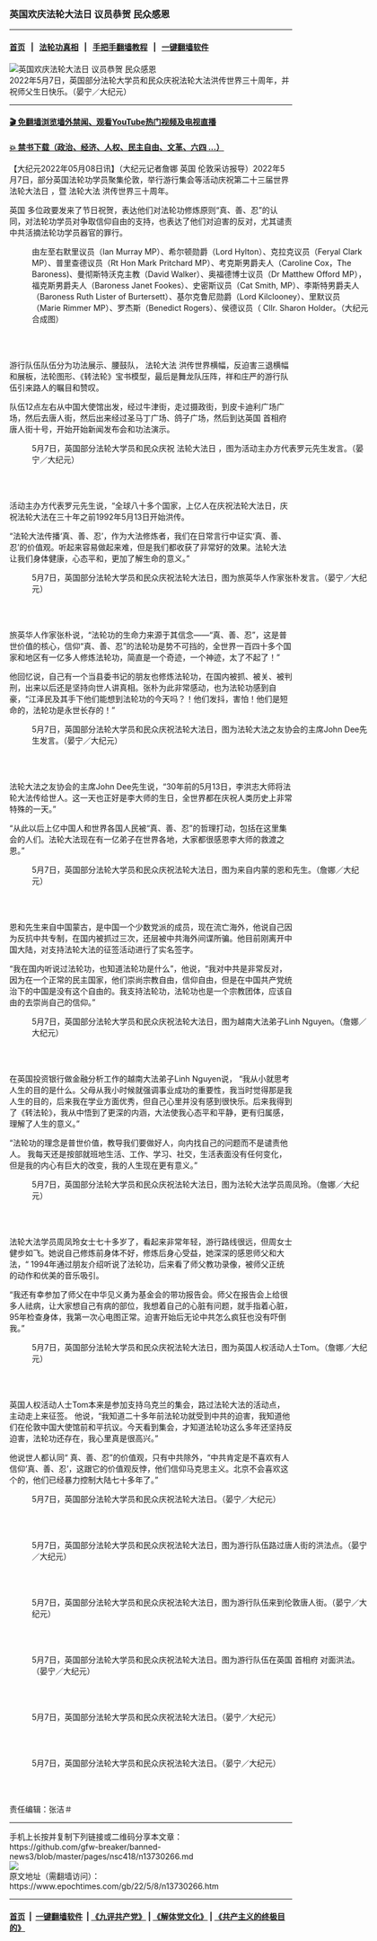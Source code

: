### 英国欢庆法轮大法日 议员恭贺 民众感恩
------------------------

#### [首页](https://github.com/gfw-breaker/banned-news3/blob/master/README.md) &nbsp;&nbsp;|&nbsp;&nbsp; [法轮功真相](https://github.com/begood0513/basic/blob/master/README.md)  &nbsp;&nbsp;|&nbsp;&nbsp; [手把手翻墙教程](https://github.com/gfw-breaker/guides/wiki)  &nbsp;&nbsp;|&nbsp;&nbsp; [一键翻墙软件](https://github.com/gfw-breaker/nogfw/blob/master/README.md)  



<div><img alt="英国欢庆法轮大法日 议员恭贺 民众感恩" class="attachment-djy_600_400 size-djy_600_400 wp-post-image" src="https://i.epochtimes.com/assets/uploads/2022/05/id13730284-52056705524_425bb430b2_c-600x400.jpg"/>
<div class="caption">
 2022年5月7日，英国部分法轮大学员和民众庆祝法轮大法洪传世界三十周年，并祝师父生日快乐。（晏宁／大纪元）
</div></div><hr/>

#### [ 🎬  免翻墙浏览墙外禁闻、观看YouTube热门视频及电视直播](https://github.com/gfw-breaker/HelloWorld)

#### [ 💥  禁书下载（政治、经济、人权、民主自由、文革、六四 ...）](https://github.com/gfw-breaker/books/blob/master/README.md)

<div><p>
 【大纪元2022年05月08日讯】（大纪元记者詹娜
 <ok href="https://www.epochtimes.com/gb/tag/%E8%8B%B1%E5%9B%BD.html">
  英国
 </ok>
 伦敦采访报导）2022年5月7日，部分英国法轮功学员聚集伦敦，举行游行集会等活动庆祝第二十三届世界
 <ok href="https://www.epochtimes.com/gb/tag/%E6%B3%95%E8%BD%AE%E5%A4%A7%E6%B3%95%E6%97%A5.html">
  法轮大法日
 </ok>
 ，暨
 <ok href="https://www.epochtimes.com/gb/tag/%E6%B3%95%E8%BD%AE%E5%A4%A7%E6%B3%95.html">
  法轮大法
 </ok>
 洪传世界三十周年。
</p>
<p>
 <ok href="https://www.epochtimes.com/gb/tag/%E8%8B%B1%E5%9B%BD.html">
  英国
 </ok>
 多位政要发来了节日祝贺，表达他们对法轮功修炼原则“真、善、忍”的认同，对法轮功学员对争取信仰自由的支持，也表达了他们对迫害的反对，尤其谴责中共活摘法轮功学员器官的罪行。
</p>
<figure aria-describedby="caption-attachment-13730340" class="wp-caption aligncenter" id="attachment_13730340" style="width: 600px">
 <ok href="https://i.epochtimes.com/assets/uploads/2022/05/id13730340-f3fc97ee4d78b127b7ac7f40d70cf6af.jpg" target="_blank">
  <img alt="" class="size-large wp-image-13730340" src="https://i.epochtimes.com/assets/uploads/2022/05/id13730340-f3fc97ee4d78b127b7ac7f40d70cf6af-600x400.jpg"/>
 </ok>
 <br/><figcaption class="wp-caption-text" id="caption-attachment-13730340">
  由左至右默里议员（Ian Murray MP）、希尔顿勋爵（Lord Hylton）、克拉克议员（Feryal Clark MP）、普里查德议员（Rt Hon Mark Pritchard MP）、考克斯男爵夫人（Caroline Cox，The Baroness)、曼彻斯特沃克主教（David Walker）、奥福德博士议员（Dr Matthew Offord MP），福克斯男爵夫人（Baroness Janet Fookes）、史密斯议员（Cat Smith, MP）、李斯特男爵夫人（Baroness Ruth Lister of Burtersett）、基尔克鲁尼勋爵（Lord Kilclooney）、里默议员（Marie Rimmer MP）、罗杰斯（Benedict Rogers）、侯德议员（ Cllr. Sharon Holder。（大纪元合成图）
 </figcaption><br/>
</figure><br/>
<p>
 游行队伍队伍分为功法展示、腰鼓队，
 <ok href="https://www.epochtimes.com/gb/tag/%E6%B3%95%E8%BD%AE%E5%A4%A7%E6%B3%95.html">
  法轮大法
 </ok>
 洪传世界横幅，反迫害三退横幅和展板，法轮图形、《转法轮》宝书模型，最后是舞龙队压阵，祥和庄严的游行队伍引来路人的瞩目和赞叹。
</p>
<p>
 队伍12点左右从中国大使馆出发，经过牛津街，走过摄政街，到皮卡迪利广场广场，然后去唐人街，然后出来经过圣马丁广场、鸽子广场，然后到达英国
 <ok href="https://www.epochtimes.com/gb/tag/%E9%A6%96%E7%9B%B8%E5%BA%9C.html">
  首相府
 </ok>
 唐人街十号，开始开始新闻发布会和功法演示。
</p>
<figure aria-describedby="caption-attachment-13730271" class="wp-caption aligncenter" id="attachment_13730271" style="width: 600px">
 <ok href="https://i.epochtimes.com/assets/uploads/2022/05/id13730271-52055422567_a2d255bfa6_c.jpg" target="_blank">
  <img alt="" class="size-large wp-image-13730271" src="https://i.epochtimes.com/assets/uploads/2022/05/id13730271-52055422567_a2d255bfa6_c-600x401.jpg"/>
 </ok>
 <br/><figcaption class="wp-caption-text" id="caption-attachment-13730271">
  5月7日，英国部分法轮大学员和民众庆祝
  <ok href="https://www.epochtimes.com/gb/tag/%E6%B3%95%E8%BD%AE%E5%A4%A7%E6%B3%95%E6%97%A5.html">
   法轮大法日
  </ok>
  ，图为活动主办方代表罗元先生发言。（晏宁／大纪元）
 </figcaption><br/>
</figure><br/>
<p>
 活动主办方代表罗元先生说，“全球八十多个国家，上亿人在庆祝法轮大法日，庆祝法轮大法在三十年之前1992年5月13日开始洪传。
</p>
<p>
 “法轮大法传播‘真、善、忍’，作为大法修炼者，我们在日常言行中证实‘真、善、忍’的价值观。听起来容易做起来难，但是我们都收获了非常好的效果。法轮大法让我们身体健康，心态平和，更加了解生命的意义。”
</p>
<figure aria-describedby="caption-attachment-13730273" class="wp-caption aligncenter" id="attachment_13730273" style="width: 600px">
 <ok href="https://i.epochtimes.com/assets/uploads/2022/05/id13730273-52055421967_e4a6749ba7_c.jpg" target="_blank">
  <img alt="" class="size-large wp-image-13730273" src="https://i.epochtimes.com/assets/uploads/2022/05/id13730273-52055421967_e4a6749ba7_c-600x401.jpg"/>
 </ok>
 <br/><figcaption class="wp-caption-text" id="caption-attachment-13730273">
  5月7日，英国部分法轮大学员和民众庆祝法轮大法日，图为旅英华人作家张朴发言。（晏宁／大纪元）
 </figcaption><br/>
</figure><br/>
<p>
 旅英华人作家张朴说，“法轮功的生命力来源于其信念——“真、善、忍”，这是普世价值的核心，信仰“真、善、忍”的法轮功是势不可挡的，全世界一百四十多个国家和地区有一亿多人修炼法轮功，简直是一个奇迹，一个神迹，太了不起了！”
</p>
<p>
 他回忆说，自己有一个当县委书记的朋友也修炼法轮功，在国内被抓、被关、被判刑，出来以后还是坚持向世人讲真相。张朴为此非常感动，也为法轮功感到自豪，“江泽民及其手下他们能想到法轮功的今天吗？！他们发抖，害怕！他们是短命的，法轮功是永世长存的！”
</p>
<figure aria-describedby="caption-attachment-13730274" class="wp-caption aligncenter" id="attachment_13730274" style="width: 600px">
 <ok href="https://i.epochtimes.com/assets/uploads/2022/05/id13730274-52056503093_79b1533982_c.jpg" target="_blank">
  <img alt="" class="size-large wp-image-13730274" src="https://i.epochtimes.com/assets/uploads/2022/05/id13730274-52056503093_79b1533982_c-600x401.jpg"/>
 </ok>
 <br/><figcaption class="wp-caption-text" id="caption-attachment-13730274">
  5月7日，英国部分法轮大学员和民众庆祝法轮大法日，图为法轮大法之友协会的主席John Dee先生发言。（晏宁／大纪元）
 </figcaption><br/>
</figure><br/>
<p>
 法轮大法之友协会的主席John Dee先生说，“30年前的5月13日，李洪志大师将法轮大法传给世人。这一天也正好是李大师的生日，全世界都在庆祝人类历史上非常特殊的一天。”
</p>
<p>
 “从此以后上亿中国人和世界各国人民被“真、善、忍”的哲理打动，包括在这里集会的人们。法轮大法现在有一亿弟子在世界各地，大家都很感恩李大师的救渡之恩。”
</p>
<figure aria-describedby="caption-attachment-13730289" class="wp-caption aligncenter" id="attachment_13730289" style="width: 600px">
 <ok href="https://i.epochtimes.com/assets/uploads/2022/05/id13730289-Screen-Shot-2022-05-08-at-12.45.55.png" target="_blank">
  <img alt="" class="size-large wp-image-13730289" src="https://i.epochtimes.com/assets/uploads/2022/05/id13730289-Screen-Shot-2022-05-08-at-12.45.55-600x447.png"/>
 </ok>
 <br/><figcaption class="wp-caption-text" id="caption-attachment-13730289">
  5月7日，英国部分法轮大学员和民众庆祝法轮大法日，图为来自内蒙的恩和先生。（詹娜／大纪元）
 </figcaption><br/>
</figure><br/>
<p>
 <span style="font-weight: 400;">
  恩和先生来自中国蒙古，是中国一个少数党派的成员，现在流亡海外，他说自己因为反抗中共专制，在国内被抓过三次，还层被中共海外间谍所骗。他目前刚离开中国大陆，对支持法轮大法的征签活动进行了实名签字。
 </span>
</p>
<p>
 <span style="font-weight: 400;">
  “我在国内听说过法轮功，也知道法轮功是什么”，他说，“我对中共是非常反对，因为在一个正常的民主国家，他们崇尚宗教自由，信仰自由，但是在中国共产党统治下的中国是没有这个自由的。我支持法轮功，法轮功也是一个宗教团体，应该自由的去崇尚自己的信仰。”
 </span>
</p>
<figure aria-describedby="caption-attachment-13730285" class="wp-caption aligncenter" id="attachment_13730285" style="width: 600px">
 <ok href="https://i.epochtimes.com/assets/uploads/2022/05/id13730285-3-1.jpg" target="_blank">
  <img alt="" class="size-large wp-image-13730285" src="https://i.epochtimes.com/assets/uploads/2022/05/id13730285-3-1-600x450.jpg"/>
 </ok>
 <br/><figcaption class="wp-caption-text" id="caption-attachment-13730285">
  5月7日，英国部分法轮大学员和民众庆祝法轮大法日，图为越南大法弟子Linh Nguyen。（詹娜／大纪元）
 </figcaption><br/>
</figure><br/>
<p>
 <span style="font-weight: 400;">
  在英国投资银行做金融分析工作的越南大法弟子Linh Nguyen说，
 </span>
 “我从小就思考人生的目的是什么。父母从我小时候就强调事业成功的重要性，我当时觉得那是我人生的目的，后来我在学业方面优秀，但自己心里并没有感到很快乐。后来我得到了《转法轮》，我从中悟到了更深的内涵，大法使我心态平和平静，更有归属感，理解了人生的意义。”
</p>
<p>
 “法轮功的理念是普世价值，教导我们要做好人，向内找自己的问题而不是谴责他人。
 <span style="font-weight: 400;">
  我每天还是按部就班地生活、工作、学习、社交，生活表面没有任何变化，但是我的内心有巨大的改变，我的人生现在更有意义。”
 </span>
</p>
<figure aria-describedby="caption-attachment-13730348" class="wp-caption aligncenter" id="attachment_13730348" style="width: 600px">
 <ok href="https://i.epochtimes.com/assets/uploads/2022/05/id13730348-Screen-Shot-2022-05-08-at-13.59.35.png" target="_blank">
  <img alt="" class="size-large wp-image-13730348" src="https://i.epochtimes.com/assets/uploads/2022/05/id13730348-Screen-Shot-2022-05-08-at-13.59.35-600x455.png"/>
 </ok>
 <br/><figcaption class="wp-caption-text" id="caption-attachment-13730348">
  5月7日，英国部分法轮大学员和民众庆祝法轮大法日，图为法轮大法学员周凤玲。（詹娜／大纪元）
 </figcaption><br/>
</figure><br/>
<p>
 <span style="font-weight: 400;">
  法轮大法学员周凤玲女士七十多岁了，看起来非常年轻，游行路线很远，但周女士健步如飞。她说自己修炼前身体不好，修炼后身心受益，她深深的感恩师父和大法，“
 </span>
 <span style="font-weight: 400;">
  1994年通过朋友介绍听说了法轮功，后来看了师父教功录像，被师父正统的动作和优美的音乐吸引。
 </span>
</p>
<p>
 <span style="font-weight: 400;">
  “我还有幸参加了师父在中华见义勇为基金会的带功报告会。师父在报告会上给很多人祛病，让大家想自己有病的部位，我想着自己的心脏有问题，就手指着心脏，95年检查身体，我第一次心电图正常。迫害开始后无论中共怎么疯狂也没有吓倒我。”
 </span>
</p>
<figure aria-describedby="caption-attachment-13730349" class="wp-caption aligncenter" id="attachment_13730349" style="width: 600px">
 <ok href="https://i.epochtimes.com/assets/uploads/2022/05/id13730349-Screen-Shot-2022-05-08-at-14.01.34.png" target="_blank">
  <img alt="" class="size-large wp-image-13730349" src="https://i.epochtimes.com/assets/uploads/2022/05/id13730349-Screen-Shot-2022-05-08-at-14.01.34-600x422.png"/>
 </ok>
 <br/><figcaption class="wp-caption-text" id="caption-attachment-13730349">
  5月7日，英国部分法轮大学员和民众庆祝法轮大法日，图为英国人权活动人士Tom。（詹娜／大纪元）
 </figcaption><br/>
</figure><br/>
<p>
 <span style="font-weight: 400;">
  英国人权活动人士Tom本来是参加支持乌克兰的集会，路过法轮大法的活动点，主动走上来征签。
 </span>
 他说，“我知道二十多年前法轮功就受到中共的迫害，我知道他们在伦敦中国大使馆前和平抗议。今天看到集会，才知道法轮功这么多年还坚持反迫害，法轮功还存在，我心里真是很高兴。”
</p>
<p>
 他说世人都认同“
 <span style="font-weight: 400;">
  真、善、忍”的价值观，只有中共除外，“中共肯定是不喜欢有人信仰‘真、善、忍’，这跟它的价值观反悖，他们信仰马克思主义。北京不会喜欢这个的，他们已经暴力控制大陆七十多年了。”
 </span>
</p>
<figure aria-describedby="caption-attachment-13730279" class="wp-caption aligncenter" id="attachment_13730279" style="width: 600px">
 <ok href="https://i.epochtimes.com/assets/uploads/2022/05/id13730279-52056704339_86063b3de6_c.jpg" target="_blank">
  <img alt="" class="size-large wp-image-13730279" src="https://i.epochtimes.com/assets/uploads/2022/05/id13730279-52056704339_86063b3de6_c-600x401.jpg"/>
 </ok>
 <br/><figcaption class="wp-caption-text" id="caption-attachment-13730279">
  5月7日，英国部分法轮大学员和民众庆祝法轮大法日。（晏宁／大纪元）
 </figcaption><br/>
</figure><br/>
<figure aria-describedby="caption-attachment-13730275" class="wp-caption aligncenter" id="attachment_13730275" style="width: 600px">
 <ok href="https://i.epochtimes.com/assets/uploads/2022/05/id13730275-52056953560_8fdb9f32eb_c.jpg" target="_blank">
  <img alt="" class="size-large wp-image-13730275" src="https://i.epochtimes.com/assets/uploads/2022/05/id13730275-52056953560_8fdb9f32eb_c-600x401.jpg"/>
 </ok>
 <br/><figcaption class="wp-caption-text" id="caption-attachment-13730275">
  5月7日，英国部分法轮大学员和民众庆祝法轮大法日，图为游行队伍路过唐人街的洪法点。（晏宁／大纪元）
 </figcaption><br/>
</figure><br/>
<figure aria-describedby="caption-attachment-13730276" class="wp-caption aligncenter" id="attachment_13730276" style="width: 600px">
 <ok href="https://i.epochtimes.com/assets/uploads/2022/05/id13730276-52056500103_725fce1bdb_c.jpg" target="_blank">
  <img alt="" class="size-large wp-image-13730276" src="https://i.epochtimes.com/assets/uploads/2022/05/id13730276-52056500103_725fce1bdb_c-600x401.jpg"/>
 </ok>
 <br/><figcaption class="wp-caption-text" id="caption-attachment-13730276">
  5月7日，英国部分法轮大学员和民众庆祝法轮大法日，图为游行队伍来到伦敦唐人街。（晏宁／大纪元）
 </figcaption><br/>
</figure><br/>
<figure aria-describedby="caption-attachment-13730270" class="wp-caption aligncenter" id="attachment_13730270" style="width: 600px">
 <ok href="https://i.epochtimes.com/assets/uploads/2022/05/id13730270-52055422727_2b5dff47e6_c.jpg" target="_blank">
  <img alt="" class="size-large wp-image-13730270" src="https://i.epochtimes.com/assets/uploads/2022/05/id13730270-52055422727_2b5dff47e6_c-600x401.jpg"/>
 </ok>
 <br/><figcaption class="wp-caption-text" id="caption-attachment-13730270">
  5月7日，英国部分法轮大学员和民众庆祝法轮大法日。图为游行队伍在英国
  <ok href="https://www.epochtimes.com/gb/tag/%E9%A6%96%E7%9B%B8%E5%BA%9C.html">
   首相府
  </ok>
  对面洪法。（晏宁／大纪元）
 </figcaption><br/>
</figure><br/>
<figure aria-describedby="caption-attachment-13730272" class="wp-caption aligncenter" id="attachment_13730272" style="width: 600px">
 <ok href="https://i.epochtimes.com/assets/uploads/2022/05/id13730272-52056468816_b6d0f235e5_c.jpg" target="_blank">
  <img alt="" class="size-large wp-image-13730272" src="https://i.epochtimes.com/assets/uploads/2022/05/id13730272-52056468816_b6d0f235e5_c-600x401.jpg"/>
 </ok>
 <br/><figcaption class="wp-caption-text" id="caption-attachment-13730272">
  5月7日，英国部分法轮大学员和民众庆祝法轮大法日。（晏宁／大纪元）
 </figcaption><br/>
</figure><br/>
<figure aria-describedby="caption-attachment-13730277" class="wp-caption aligncenter" id="attachment_13730277" style="width: 600px">
 <ok href="https://i.epochtimes.com/assets/uploads/2022/05/id13730277-52056703074_9ed224a15e_c.jpg" target="_blank">
  <img alt="" class="size-large wp-image-13730277" src="https://i.epochtimes.com/assets/uploads/2022/05/id13730277-52056703074_9ed224a15e_c-600x401.jpg"/>
 </ok>
 <br/><figcaption class="wp-caption-text" id="caption-attachment-13730277">
  5月7日，英国部分法轮大学员和民众庆祝法轮大法日。（晏宁／大纪元）
 </figcaption><br/>
</figure><br/>
<p>
 责任编辑：张洁＃
</p>
</div>
<hr/>
手机上长按并复制下列链接或二维码分享本文章：<br/>
https://github.com/gfw-breaker/banned-news3/blob/master/pages/nsc418/n13730266.md <br/>
<a href='https://github.com/gfw-breaker/banned-news3/blob/master/pages/nsc418/n13730266.md'><img src='https://github.com/gfw-breaker/banned-news3/blob/master/pages/nsc418/n13730266.md.png'/></a> <br/>
原文地址（需翻墙访问）：https://www.epochtimes.com/gb/22/5/8/n13730266.htm


------------------------
#### [首页](https://github.com/gfw-breaker/banned-news3/blob/master/README.md) &nbsp;|&nbsp; [一键翻墙软件](https://github.com/gfw-breaker/nogfw/blob/master/README.md) &nbsp;| [《九评共产党》](https://github.com/gfw-breaker/9ping.md/blob/master/README.md#九评之一评共产党是什么) | [《解体党文化》](https://github.com/gfw-breaker/jtdwh.md/blob/master/README.md) | [《共产主义的终极目的》](https://github.com/gfw-breaker/gczydzjmd.md/blob/master/README.md)


<img src='http://gfw-breaker.win/banned-news3/pages/nsc418/n13730266.md' width='0px' height='0px'/>